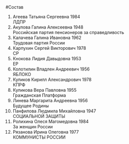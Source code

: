 #Состав
1. Агеева Татьяна Сергеевна 1984   
    ЛДПР
2. Акулова Галина Алексеевна 1948   
    Российская партия пенсионеров за справедливость
3. Калачева Галина Ивановна 1962   
    Трудовая партия России
4. Карпухин Сергей Викторович 1978   
    СР
5. Кнокова Лидия Давыдовна 1953   
    ЕР
6. Колотилин Владлен Андреевич 1956   
    ЯБЛОКО
7. Куликов Кирилл Александрович 1978   
    КПРФ
8. Куликова Вера Павловна 1955   
    Гражданская Платформа
9. Линева Маргарита Андреевна 1956   
    Будущее Родины
10. Панфилова Людмила Михайловна 1947   
    СОЦИАЛЬНОЙ ЗАЩИТЫ
11. Ролихина Олеся Магомедовна 1984   
    За женщин России
12. Рязанова Ирина Олеговна 1977   
    КОММУНИСТЫ РОССИИ
